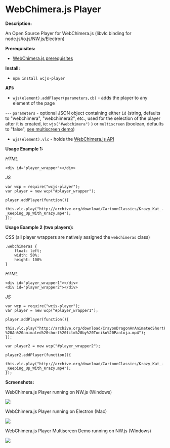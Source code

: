 # WebChimera.js Player
**Description:**

An Open Source Player for WebChimera.js (libvlc binding for node.js/io.js/NW.js/Electron)

**Prerequisites:**
- [WebChimera.js prerequisites](https://github.com/RSATom/WebChimera.js#build-prerequisites)

**Install:**
- ``npm install wcjs-player``

**API:**
- ``wjs(element).addPlayer(parameters,cb)`` - adds the player to any element of the page

 --- ``parameters`` - optional JSON object containing either ``id`` (string, defaults to "webchimera", "webchimera2", etc., used for the selection of the player after it is created, ie: ``wjs("#webchimera")`` ) or ``multiscreen`` (boolean, defaults to "false", [see multiscreen demo](https://github.com/jaruba/node-vlc-multiscreen/))
- ``wjs(element).vlc`` - holds the [WebChimera.js API](https://github.com/RSATom/WebChimera.js/wiki/JavaScript-API)

**Usage Example 1:**

*HTML*

	<div id="player_wrapper"></div>

*JS*

	var wcp = require("wcjs-player");
	var player = new wcp("#player_wrapper");

	player.addPlayer(function(){
		this.vlc.play("http://archive.org/download/CartoonClassics/Krazy_Kat_-_Keeping_Up_With_Krazy.mp4");
	});


**Usage Example 2 (two players):**

*CSS* (all player wrappers are natively assigned the ``webchimeras`` class)

	.webchimeras {
		float: left;
		width: 50%;
		height: 100%
	}

*HTML*

	<div id="player_wrapper1"></div>
	<div id="player_wrapper2"></div>

*JS*

	var wcp = require("wcjs-player");
	var player = new wcp("#player_wrapper1");
	
	player.addPlayer(function(){
		this.vlc.play("http://archive.org/download/CrayonDragonAnAnimatedShortFilmByTonikoPantoja/Crayon%20Dragon%20-%20An%20animated%20short%20film%20by%20Toniko%20Pantoja.mp4");
	});
	
	var player2 = new wcp("#player_wrapper2");
	
	player2.addPlayer(function(){
		this.vlc.play("http://archive.org/download/CartoonClassics/Krazy_Kat_-_Keeping_Up_With_Krazy.mp4");
	});


**Screenshots:**

WebChimera.js Player running on NW.js (Windows)

<img src="http://webchimera.org/samples/wcjs-player.png">

WebChimera.js Player running on Electron (Mac)

<img src="http://webchimera.org/samples/wcjs-player-2.png">

WebChimera.js Player Multiscreen Demo running on NW.js (Windows)

<img src="http://webchimera.org/samples/wcjs-player-multiscreen.png">
